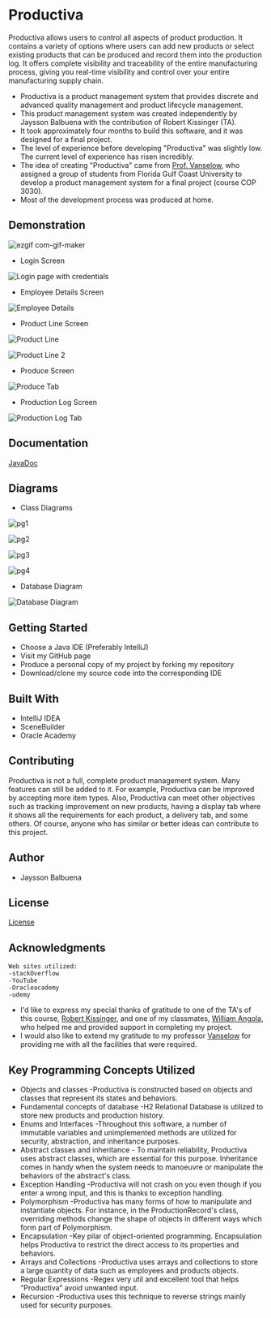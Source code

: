 
# Productiva
Productiva allows users to control all aspects of product production. It contains a variety of options where users can add new products or select existing products that can be produced and record them into the production log. It offers complete visibility and traceability of the entire manufacturing process, giving you real-time visibility and control over your entire manufacturing supply chain.

 - Productiva is a product management system that provides discrete and advanced quality 			management and product lifecycle management.	
 - This product management system was created independently by Jaysson Balbuena with the contribution of Robert Kissinger (TA).
 - It took approximately four months to build this software, and it was designed for a final project.
 - The level of experience before developing "Productiva" was slightly low. The current level of experience has risen incredibly.
 - The idea of creating "Productiva" came from [Prof. Vanselow](https://github.com/profvanselow), who assigned a group of students from Florida Gulf Coast University to develop a product management system for a final project (course COP 3030).
 - Most of the development process was produced at home.
 
## Demonstration
![ezgif com-gif-maker](https://user-images.githubusercontent.com/49848214/101999705-c1997300-3cad-11eb-80ce-ce9bcf6fc77f.gif)
- Login Screen

![Login page with credentials](https://user-images.githubusercontent.com/49848214/100721944-03611a00-338e-11eb-9d81-2d2b60dcd508.jpg)

 - Employee Details Screen

![Employee Details](https://user-images.githubusercontent.com/49848214/100722071-2db2d780-338e-11eb-93a7-74dd35538c03.jpg)

 - Product Line Screen

![Product Line](https://user-images.githubusercontent.com/49848214/100812733-bb80d800-340b-11eb-819b-0aaaba291a12.jpg)

![Product Line 2](https://user-images.githubusercontent.com/49848214/100812855-ff73dd00-340b-11eb-9315-cdbc9c59a244.jpg)

 - Produce Screen

![Produce Tab](https://user-images.githubusercontent.com/49848214/100812909-2205f600-340c-11eb-92ba-e19e75185106.jpg)

 - Production Log Screen

![Production Log Tab](https://user-images.githubusercontent.com/49848214/100813012-5da0c000-340c-11eb-8c82-050ef7eeca29.jpg)
## Documentation
[JavaDoc](https://jayssonbf.github.io/JavaFXOOP/)


## Diagrams

- Class Diagrams

![pg1](https://user-images.githubusercontent.com/49848214/100793615-67193080-33ea-11eb-94e9-5250e1e21097.jpg)

![pg2](https://user-images.githubusercontent.com/49848214/100793679-8617c280-33ea-11eb-841c-2085ac0c88ae.jpg)

![pg3](https://user-images.githubusercontent.com/49848214/100793719-929c1b00-33ea-11eb-91d7-5a62ac1bb212.jpg)

![pg4](https://user-images.githubusercontent.com/49848214/100793746-9cbe1980-33ea-11eb-9c6f-28702632bb1b.jpg)

- Database Diagram

![Database Diagram](https://user-images.githubusercontent.com/49848214/100779836-f288c680-33d6-11eb-9bad-ab5540b7c8cc.jpg)



## Getting Started

 -  Choose a Java IDE (Preferably IntelliJ)
 - Visit my GitHub page
 - Produce a personal copy of my project by forking my repository
 - Download/clone my source code into the corresponding IDE

## Built With

 - IntelliJ IDEA
 - SceneBuilder
 - Oracle Academy

## Contributing

Productiva is not a full, complete product management system. Many features can still be added to it. For example, Productiva can be
improved by accepting more item types. Also, Productiva can meet other objectives such as tracking improvement on new products, having a display tab where it shows all the requirements for each product, a delivery tab, and some others. Of course, anyone who has similar or better ideas can contribute to this project.

## Author

 - Jaysson Balbuena

## License
[License](https://github.com/jayssonbf/JavaFXOOP/blob/master/LICENSE)

## Acknowledgments
	Web sites utilized:
	-stackOverflow
	-YouTube
	-Oracleacademy
	-udemy

 - I'd like to express my special thanks of gratitude to one of the TA's of this course, [Robert Kissinger](https://github.com/TheCatsOfUlthar), and one of my classmates, [William Angola](https://github.com/Wangola), who helped me and provided support in completing my project.
 - I would also like to extend my gratitude to my professor [Vanselow](https://github.com/profvanselow) for providing me with all the facilities that were required.

## Key Programming Concepts Utilized

 - Objects and classes
		-Productiva is constructed based on objects and classes that represent its states and 			behaviors.  
 - Fundamental concepts of database
		 -H2 Relational Database is utilized to store new products and production history.
 - Enums and Interfaces
		-Throughout this software, a number of immutable variables and unimplemented methods are utilized for security, abstraction, and inheritance purposes.
 - Abstract classes and inheritance
		 - To maintain reliability, Productiva uses abstract classes, which are essential for this purpose. Inheritance comes in handy when the system needs to manoeuvre or manipulate the behaviors of the abstract's class. 
 - Exception Handling
		 -Productiva will not crash on you even though if you enter a wrong input, and this is thanks to exception handling.
 - Polymorphism
-Productiva has many forms of how to manipulate and instantiate objects. For instance, in the ProductionRecord's class, overriding methods change the shape of objects in different ways which form part of Polymorphism.
 - Encapsulation 
		-Key pilar of object-oriented programming. Encapsulation helps Productiva to restrict the direct access to its properties and behaviors.
 - Arrays and Collections
	-Productiva uses arrays and collections to store a large quantity of data such as employees and products objects.
 - Regular Expressions
		-Regex very util and excellent tool that helps “Productiva” avoid unwanted input.
 - Recursion
		-Productiva uses this technique to reverse strings mainly used for security purposes.
